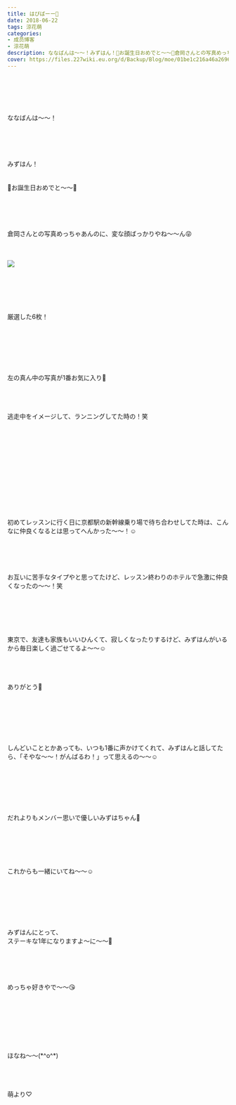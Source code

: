 ```yaml
---
title: はぴばーー🎂
date: 2018-06-22
tags: 涼花萌
categories: 
- 成员博客
- 涼花萌
description: ななばんは〜〜！みずはん！🎉お誕生日おめでと〜〜🎂倉岡さんとの写真めっちゃあんのに、変な顔ばっかりやね〜〜ん😝厳選した6枚！...
cover: https://files.227wiki.eu.org/d/Backup/Blog/moe/01be1c216a46a2696c60e12c9e820.jpg 
---
```

<div class="blog_detail__main">
<br/>
<br/>
<br/>
<br/>
<br/>
ななばんは〜〜！<br/>
<br/>
<br/>
<br/>
<br/>
<br/>
みずはん！<br/>
<br/>
<br/>
🎉お誕生日おめでと〜〜🎂<br/>
<br/>
<br/>
<br/>
<br/>
<br/>
倉岡さんとの写真めっちゃあんのに、変な顔ばっかりやね〜〜ん😝<br/>
<br/>
<br/>
<br/>
<img src="https://files.227wiki.eu.org/d/Backup/Blog/moe/01be1c216a46a2696c60e12c9e820.jpg"><br/>
<br/>
<br/>
<br/>
<br/>
<br/>
<br/>
厳選した6枚！<br/>
<br/>
<br/>
<br/>
<br/>
<br/>
<br/>
<br/>
左の真ん中の写真が1番お気に入り🌟<br/>
<br/>
<br/>
<br/>
<br/>
逃走中をイメージして、ランニングしてた時の！笑<br/>
<br/>
<br/>
<br/>
<br/>
<br/>
<br/>
<br/>
<br/>
<br/>
<br/>
<br/>
<br/>
<br/>
初めてレッスンに行く日に京都駅の新幹線乗り場で待ち合わせしてた時は、こんなに仲良くなるとは思ってへんかった〜〜！☺️<br/>
<br/>
<br/>
<br/>
<br/>
<br/>
お互いに苦手なタイプやと思ってたけど、レッスン終わりのホテルで急激に仲良くなったの〜〜！笑<br/>
<br/>
<br/>
<br/>
<br/>
<br/>
<br/>
東京で、友達も家族もいいひんくて、寂しくなったりするけど、みずはんがいるから毎日楽しく過ごせてるよ〜〜☺️<br/>
<br/>
<br/>
<br/>
<br/>
ありがとう💓<br/>
<br/>
<br/>
<br/>
<br/>
<br/>
<br/>
<br/>
しんどいこととかあっても、いつも1番に声かけてくれて、みずはんと話してたら、「そやな〜〜！がんばるわ！」って思えるの〜〜☺️<br/>
<br/>
<br/>
<br/>
<br/>
<br/>
<br/>
<br/>
だれよりもメンバー思いで優しいみずはちゃん🙈<br/>
<br/>
<br/>
<br/>
<br/>
<br/>
<br/>
これからも一緒にいてね〜〜☺️<br/>
<br/>
<br/>
<br/>
<br/>
<br/>
<br/>
<br/>
みずはんにとって、<br/>
ステーキな1年になりますよ〜に〜〜🍖<br/>
<br/>
<br/>
<br/>
<br/>
<br/>
めっちゃ好きやで〜〜😘<br/>
<br/>
<br/>
<br/>
<br/>
<br/>
<br/>
<br/>
<br/>
ほなね〜〜(*^o^*)<br/>
<br/>
<br/>
<br/>
<br/>
萌より♡
<!--twitter-->

<!--//twitter-->
</img></div>